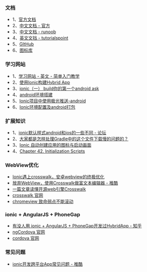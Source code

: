 ### 文档
- 1、[官方文档](http://ionicframework.com/docs/)
- 2、[中文文档 - 官方](http://www.ionic.wang/js_doc-index-id-2.html)
- 3、[中文文档 - runoob](http://www.runoob.com/ionic/ionic-list.html)
- 4、[英文文挡 - tutorialspoint](http://www.tutorialspoint.com/ionic/ionic_range.htm)
- 5、[GItHub]( https://github.com/driftyco)
- 6、[图标库](http://ionicons.com/)

### 学习网站
- 1、[学习网站 - 英文 - 简单入门教学](http://appcamp.io/courses)
- 2、[使用Ionic构建Hybrid App](http://my.oschina.net/nosand/blog/294011)
- 3、[ionic（一） build你的第一个android ask](http://www.bubuko.com/infodetail-922947.html)
- 4、[android环境搭建](http://blog.csdn.net/zapzqc/article/details/41802453/)
- 5、[Ionic项目中使用极光推送-android](http://ionichina.com/topic/54f96e7b59a9bdef119234a1)
- 6、[Ionic环境配置及android打包](http://www.cnblogs.com/cybolg/p/5222605.html)

### 扩展知识
- 1、[ionic默认样式android和ios的一些不同 - 论坛](http://ionichina.com/topic/54e453ee2be672f1111c01e1)
- 2、[大家都是怎样处理Gradle中的这个文件下载慢的问题的？](http://www.zhihu.com/question/37810416)
- 3、[Ionic 自动创建应用的图标与启动画面](http://ionichina.com/topic/54e455ab2be672f1111c01e2)
- 4、[Chapter 42. Initialization Scripts](https://docs.gradle.org/current/userguide/init_scripts.html)

### WebView优化
- [Ionic遇上crosswalk，安卓webview的终极优化](http://tieba.baidu.com/p/3530185795)
- [放弃WebView，使用Crosswalk做富文本编辑器 - 推酷](http://www.tuicool.com/articles/RfyEjae)
- [一篇文章读懂开源web引擎Crosswalk](http://www.csdn.net/article/2014-09-15/2821693-Crosswalk)
- [crosswalk 官网](https://crosswalk-project.org/)
- [chromeview 致命弱点不能滚动](https://github.com/pwnall/chromeview)

### ionic + AngularJS + PhoneGap
- [有没人用 ionic + AngularJS + PhoneGap开发过HybridApp - 知乎](https://www.zhihu.com/question/23517605/answer/41517998)
- [ngCordova 官网](http://ngcordova.com/)
- [cordova 官网](https://cordova.apache.org/)


### 常见问题
- [ionic开发跨平台App常见问题 - 推酷](http://www.tuicool.com/articles/RZBVNn2)
